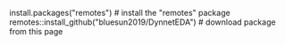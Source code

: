 install.packages("remotes")                          # install the "remotes" package
remotes::install_github("bluesun2019/DynnetEDA")    # download package from this page
